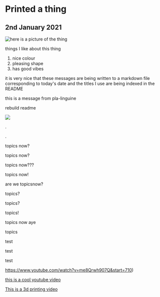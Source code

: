 # Printed a thing
## 2nd January 2021

![here is a picture of the thing](https://cdn.discordapp.com/attachments/794700507448475679/794931952179609630/test.jpg)

things I like about this thing

1. nice colour
2. pleasing shape
3. has good vibes

it is very nice that these messages are being written to a markdown file corresponding to today's date and the titles I use are being indexed in the README

this is a message from pla-linguine



rebuild readme

![](https://cdn.discordapp.com/attachments/794700507448475679/794971595365023785/20201231_163913.jpg)

.

.

topics now?

topics now?

topics now???

topics now!

are we topicsnow?

topics?

topics?

topics!

topics now aye

topics

test

test

test

https://www.youtube.com/watch?v=me8Qrwh907Q&start=710)

[this is a cool youtube video](https://www.youtube.com/watch?v=me8Qrwh907Q&start=710)

[This is a 3d printing video](https://youtu.be/dQw4w9WgXcQ)
